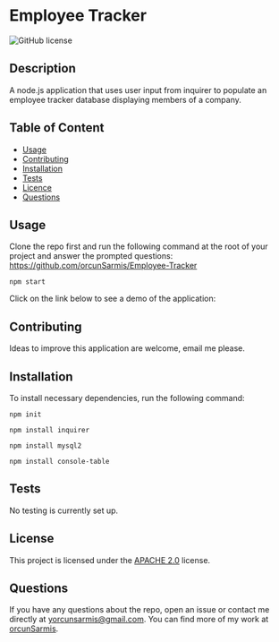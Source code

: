   # **Employee Tracker**

  ![GitHub license](https://img.shields.io/badge/license-APACHE2.0-blue.svg)
  
  ## Description 
  
  A node.js application that uses user input from inquirer to populate an employee tracker database displaying members of a company.

  ## Table of Content

  * [Usage](#usage)
  * [Contributing](#contributing)
  * [Installation](#installation)
  * [Tests](#tests)
  * [Licence](#license)
  * [Questions](#questions)

  ## Usage

  Clone the repo first and run the following command at the root of your project and answer the prompted questions:
  https://github.com/orcunSarmis/Employee-Tracker
  ```
  npm start
  ```
  Click on the link below to see a demo of the application:
  
  ## Contributing

  Ideas to improve this application are welcome, email me please.

  ## Installation

  To install necessary dependencies, run the following command:
  ```
  npm init
  ```
  ```
  npm install inquirer
  ```
  ```
  npm install mysql2
  ```
  ```
  npm install console-table
  ```
 
  ## Tests

  No testing is currently set up.
  
  ## License

   This project is licensed under the [APACHE 2.0](https://www.apache.org/licenses/LICENSE-2.0) license. 

  ## Questions

  If you have any questions about the repo, open an issue or contact me directly at yorcunsarmis@gmail.com. You can find more of my work at [orcunSarmis](https://github.com/orcunSarmis/).
